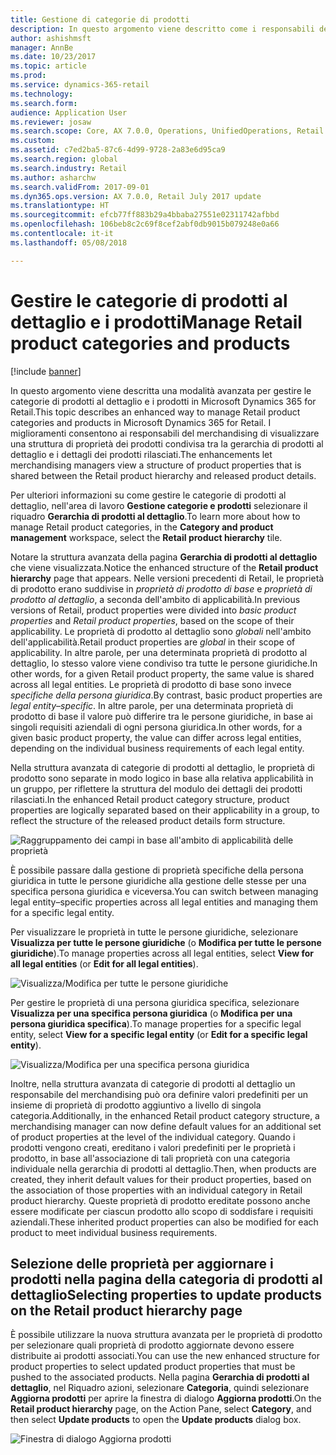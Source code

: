 ```yaml
---
title: Gestione di categorie di prodotti
description: In questo argomento viene descritto come i responsabili del merchandising possono utilizzare le categorie di prodotti al dettaglio per gestire le relazioni tra la gerarchia di prodotti al dettaglio e i dettagli dei prodotti rilasciati.
author: ashishmsft
manager: AnnBe
ms.date: 10/23/2017
ms.topic: article
ms.prod: 
ms.service: dynamics-365-retail
ms.technology: 
ms.search.form: 
audience: Application User
ms.reviewer: josaw
ms.search.scope: Core, AX 7.0.0, Operations, UnifiedOperations, Retail
ms.custom: 
ms.assetid: c7ed2ba5-87c6-4d99-9728-2a83e6d95ca9
ms.search.region: global
ms.search.industry: Retail
ms.author: asharchw
ms.search.validFrom: 2017-09-01
ms.dyn365.ops.version: AX 7.0.0, Retail July 2017 update
ms.translationtype: HT
ms.sourcegitcommit: efcb77ff883b29a4bbaba27551e02311742afbbd
ms.openlocfilehash: 106beb8c2c69f8cef2abf0db9015b079248e0a66
ms.contentlocale: it-it
ms.lasthandoff: 05/08/2018

---
```


# <a name="manage-retail-product-categories-and-products"></a><span data-ttu-id="65d20-103">Gestire le categorie di prodotti al dettaglio e i prodotti</span><span class="sxs-lookup"><span data-stu-id="65d20-103">Manage Retail product categories and products</span></span>

[!include [banner](./includes/banner.md)]

<span data-ttu-id="65d20-104">In questo argomento viene descritta una modalità avanzata per gestire le categorie di prodotti al dettaglio e i prodotti in Microsoft Dynamics 365 for Retail.</span><span class="sxs-lookup"><span data-stu-id="65d20-104">This topic describes an enhanced way to manage Retail product categories and products in Microsoft Dynamics 365 for Retail.</span></span> <span data-ttu-id="65d20-105">I miglioramenti consentono ai responsabili del merchandising di visualizzare una struttura di proprietà dei prodotti condivisa tra la gerarchia di prodotti al dettaglio e i dettagli dei prodotti rilasciati.</span><span class="sxs-lookup"><span data-stu-id="65d20-105">The enhancements let merchandising managers view a structure of product properties that is shared between the Retail product hierarchy and released product details.</span></span>

<span data-ttu-id="65d20-106">Per ulteriori informazioni su come gestire le categorie di prodotti al dettaglio, nell'area di lavoro **Gestione categorie e prodotti** selezionare il riquadro **Gerarchia di prodotti al dettaglio**.</span><span class="sxs-lookup"><span data-stu-id="65d20-106">To learn more about how to manage Retail product categories, in the **Category and product management** workspace, select the **Retail product hierarchy** tile.</span></span>

<span data-ttu-id="65d20-107">Notare la struttura avanzata della pagina **Gerarchia di prodotti al dettaglio** che viene visualizzata.</span><span class="sxs-lookup"><span data-stu-id="65d20-107">Notice the enhanced structure of the **Retail product hierarchy** page that appears.</span></span> <span data-ttu-id="65d20-108">Nelle versioni precedenti di Retail, le proprietà di prodotto erano suddivise in *proprietà di prodotto di base* e *proprietà di prodotto al dettaglio*, a seconda dell'ambito di applicabilità.</span><span class="sxs-lookup"><span data-stu-id="65d20-108">In previous versions of Retail, product properties were divided into *basic product properties* and *Retail product properties*, based on the scope of their applicability.</span></span> <span data-ttu-id="65d20-109">Le proprietà di prodotto al dettaglio sono *globali* nell'ambito dell'applicabilità.</span><span class="sxs-lookup"><span data-stu-id="65d20-109">Retail product properties are *global* in their scope of applicability.</span></span> <span data-ttu-id="65d20-110">In altre parole, per una determinata proprietà di prodotto al dettaglio, lo stesso valore viene condiviso tra tutte le persone giuridiche.</span><span class="sxs-lookup"><span data-stu-id="65d20-110">In other words, for a given Retail product property, the same value is shared across all legal entities.</span></span> <span data-ttu-id="65d20-111">Le proprietà di prodotto di base sono invece *specifiche della persona giuridica*.</span><span class="sxs-lookup"><span data-stu-id="65d20-111">By contrast, basic product properties are *legal entity–specific*.</span></span> <span data-ttu-id="65d20-112">In altre parole, per una determinata proprietà di prodotto di base il valore può differire tra le persone giuridiche, in base ai singoli requisiti aziendali di ogni persona giuridica.</span><span class="sxs-lookup"><span data-stu-id="65d20-112">In other words, for a given basic product property, the value can differ across legal entities, depending on the individual business requirements of each legal entity.</span></span>

<span data-ttu-id="65d20-113">Nella struttura avanzata di categorie di prodotti al dettaglio, le proprietà di prodotto sono separate in modo logico in base alla relativa applicabilità in un gruppo, per riflettere la struttura del modulo dei dettagli dei prodotti rilasciati.</span><span class="sxs-lookup"><span data-stu-id="65d20-113">In the enhanced Retail product category structure, product properties are logically separated based on their applicability in a group, to reflect the structure of the released product details form structure.</span></span>

![Raggruppamento dei campi in base all'ambito di applicabilità delle proprietà](media/NoticeGroupingOfFieldsBasedOnTheirScope.PNG)

<span data-ttu-id="65d20-115">È possibile passare dalla gestione di proprietà specifiche della persona giuridica in tutte le persone giuridiche alla gestione delle stesse per una specifica persona giuridica e viceversa.</span><span class="sxs-lookup"><span data-stu-id="65d20-115">You can switch between managing legal entity–specific properties across all legal entities and managing them for a specific legal entity.</span></span>

<span data-ttu-id="65d20-116">Per visualizzare le proprietà in tutte le persone giuridiche, selezionare **Visualizza per tutte le persone giuridiche** (o **Modifica per tutte le persone giuridiche**).</span><span class="sxs-lookup"><span data-stu-id="65d20-116">To manage properties across all legal entities, select **View for all legal entities** (or **Edit for all legal entities**).</span></span>

![Visualizza/Modifica per tutte le persone giuridiche](media/ToggleBackToEditForSpecificLegalEntity.PNG)

<span data-ttu-id="65d20-118">Per gestire le proprietà di una persona giuridica specifica, selezionare **Visualizza per una specifica persona giuridica** (o **Modifica per una persona giuridica specifica**).</span><span class="sxs-lookup"><span data-stu-id="65d20-118">To manage properties for a specific legal entity, select **View for a specific legal entity** (or **Edit for a specific legal entity**).</span></span>

![Visualizza/Modifica per una specifica persona giuridica](media/ToggleToEditForAllLegalEntities.PNG)

<span data-ttu-id="65d20-120">Inoltre, nella struttura avanzata di categorie di prodotti al dettaglio un responsabile del merchandising può ora definire valori predefiniti per un insieme di proprietà di prodotto aggiuntivo a livello di singola categoria.</span><span class="sxs-lookup"><span data-stu-id="65d20-120">Additionally, in the enhanced Retail product category structure, a merchandising manager can now define default values for an additional set of product properties at the level of the individual category.</span></span> <span data-ttu-id="65d20-121">Quando i prodotti vengono creati, ereditano i valori predefiniti per le proprietà i prodotto, in base all'associazione di tali proprietà con una categoria individuale nella gerarchia di prodotti al dettaglio.</span><span class="sxs-lookup"><span data-stu-id="65d20-121">Then, when products are created, they inherit default values for their product properties, based on the association of those properties with an individual category in Retail product hierarchy.</span></span> <span data-ttu-id="65d20-122">Queste proprietà di prodotto ereditate possono anche essere modificate per ciascun prodotto allo scopo di soddisfare i requisiti aziendali.</span><span class="sxs-lookup"><span data-stu-id="65d20-122">These inherited product properties can also be modified for each product to meet individual business requirements.</span></span>

## <a name="selecting-properties-to-update-products-on-the-retail-product-hierarchy-page"></a><span data-ttu-id="65d20-123">Selezione delle proprietà per aggiornare i prodotti nella pagina della categoria di prodotti al dettaglio</span><span class="sxs-lookup"><span data-stu-id="65d20-123">Selecting properties to update products on the Retail product hierarchy page</span></span>

<span data-ttu-id="65d20-124">È possibile utilizzare la nuova struttura avanzata per le proprietà di prodotto per selezionare quali proprietà di prodotto aggiornate devono essere distribuite ai prodotti associati.</span><span class="sxs-lookup"><span data-stu-id="65d20-124">You can use the new enhanced structure for product properties to select updated product properties that must be pushed to the associated products.</span></span> <span data-ttu-id="65d20-125">Nella pagina **Gerarchia di prodotti al dettaglio**, nel Riquadro azioni, selezionare **Categoria**, quindi selezionare **Aggiorna prodotti** per aprire la finestra di dialogo **Aggiorna prodotti**.</span><span class="sxs-lookup"><span data-stu-id="65d20-125">On the **Retail product hierarchy** page, on the Action Pane, select **Category**, and then select **Update products** to open the **Update products** dialog box.</span></span>

![Finestra di dialogo Aggiorna prodotti](media/NewUpdateProductsEnhancedView.PNG)


